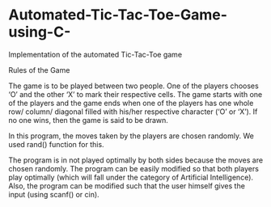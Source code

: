 # Automated-Tic-Tac-Toe-Game-using-C-
Implementation of the  automated Tic-Tac-Toe game


Rules of the Game

The game is to be played between two people.
One of the players chooses ‘O’ and the other ‘X’ to mark their respective cells.
The game starts with one of the players and the game ends when one of the players has one whole row/ column/ diagonal filled with his/her respective character (‘O’ or ‘X’).
If no one wins, then the game is said to be drawn.


In this program, the moves taken by the players are chosen randomly. We used rand() function for this.

The program is in not played optimally by both sides because the moves are chosen randomly. The program can be easily modified so that both players play optimally (which will fall under the category of Artificial Intelligence). Also, the program can be modified such that the user himself gives the input (using scanf() or cin).
